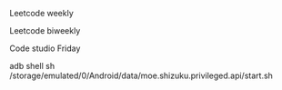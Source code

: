 Leetcode weekly

Leetcode biweekly

Code studio Friday

adb shell sh /storage/emulated/0/Android/data/moe.shizuku.privileged.api/start.sh